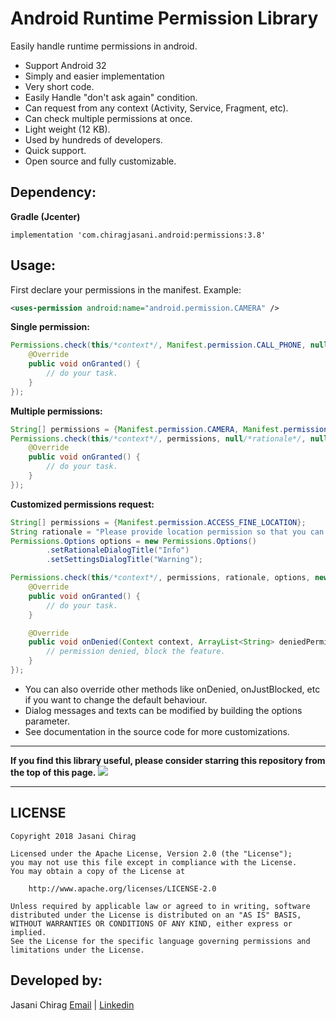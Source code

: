 Android Runtime Permission Library
==================================
Easily handle runtime permissions in android.

 * Support Android 32
 * Simply and easier implementation
 * Very short code.
 * Easily Handle "don't ask again" condition.
 * Can request from any context (Activity, Service, Fragment, etc).
 * Can check multiple permissions at once.
 * Light weight (12 KB).
 * Used by hundreds of developers.
 * Quick support.
 * Open source and fully customizable.

Dependency:
-----------

**Gradle (Jcenter)**
```
implementation 'com.chiragjasani.android:permissions:3.8'
```

Usage:
------

First declare your permissions in the manifest.
Example:

```xml
<uses-permission android:name="android.permission.CAMERA" />
```

**Single permission:**
```java
Permissions.check(this/*context*/, Manifest.permission.CALL_PHONE, null, new PermissionHandler() {
    @Override
    public void onGranted() {
        // do your task.
    }
});
```

**Multiple permissions:**
```java
String[] permissions = {Manifest.permission.CAMERA, Manifest.permission.WRITE_EXTERNAL_STORAGE};
Permissions.check(this/*context*/, permissions, null/*rationale*/, null/*options*/, new PermissionHandler() {
    @Override
    public void onGranted() {
        // do your task.
    }
});
```

**Customized permissions request:**
```java
String[] permissions = {Manifest.permission.ACCESS_FINE_LOCATION};
String rationale = "Please provide location permission so that you can ...";
Permissions.Options options = new Permissions.Options()
        .setRationaleDialogTitle("Info")
        .setSettingsDialogTitle("Warning");

Permissions.check(this/*context*/, permissions, rationale, options, new PermissionHandler() {
    @Override
    public void onGranted() {
        // do your task.
    }

    @Override
    public void onDenied(Context context, ArrayList<String> deniedPermissions) {
        // permission denied, block the feature.
    }
});
```

 * You can also override other methods like onDenied, onJustBlocked, etc if you want to change the default behaviour.
 * Dialog messages and texts can be modified by building the options parameter.
 * See documentation in the source code for more customizations.
 
---

**If you find this library useful, please consider starring this repository from the top of this page.**
[![](https://i.imgur.com/oSLuE0e.png)](#)

---

## LICENSE
    Copyright 2018 Jasani Chirag

    Licensed under the Apache License, Version 2.0 (the "License");
    you may not use this file except in compliance with the License.
    You may obtain a copy of the License at

        http://www.apache.org/licenses/LICENSE-2.0

    Unless required by applicable law or agreed to in writing, software
    distributed under the License is distributed on an "AS IS" BASIS,
    WITHOUT WARRANTIES OR CONDITIONS OF ANY KIND, either express or implied.
    See the License for the specific language governing permissions and
    limitations under the License.

## Developed by:
Jasani Chirag
[Email](mailto:jasani.chirag105@gmail.com) | [Linkedin](https://www.linkedin.com/in/mr-chirag-jasani-aa308088/)
